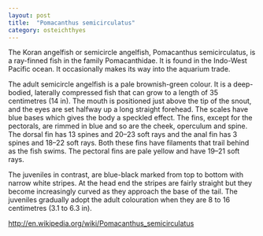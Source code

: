 ```yaml
---
layout: post
title:  "Pomacanthus semicirculatus"
category: osteichthyes
---
```


The Koran angelfish or semicircle angelfish, Pomacanthus semicirculatus, is a ray-finned fish in the family Pomacanthidae. It is found in the Indo-West Pacific ocean. It occasionally makes its way into the aquarium trade.

The adult semicircle angelfish is a pale brownish-green colour. It is a deep-bodied, laterally compressed fish that can grow to a length of 35 centimetres (14 in). The mouth is positioned just above the tip of the snout, and the eyes are set halfway up a long straight forehead. The scales have blue bases which gives the body a speckled effect. The fins, except for the pectorals, are rimmed in blue and so are the cheek, operculum and spine. The dorsal fin has 13 spines and 20–23 soft rays and the anal fin has 3 spines and 18–22 soft rays. Both these fins have filaments that trail behind as the fish swims. The pectoral fins are pale yellow and have 19–21 soft rays.

The juveniles in contrast, are blue-black marked from top to bottom with narrow white stripes. At the head end the stripes are fairly straight but they become increasingly curved as they approach the base of the tail. The juveniles gradually adopt the adult colouration when they are 8 to 16 centimetres (3.1 to 6.3 in).

http://en.wikipedia.org/wiki/Pomacanthus_semicirculatus
